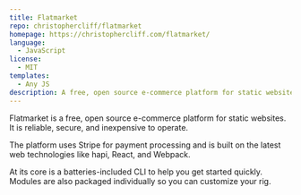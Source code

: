 ```yaml
---
title: Flatmarket
repo: christophercliff/flatmarket
homepage: https://christophercliff.com/flatmarket/
language:
  - JavaScript
license:
  - MIT
templates:
  - Any JS
description: A free, open source e-commerce platform for static websites.
---
```


Flatmarket is a free, open source e-commerce platform for static websites. It is reliable, secure, and inexpensive to operate.

The platform uses Stripe for payment processing and is built on the latest web technologies like hapi, React, and Webpack.

At its core is a batteries-included CLI to help you get started quickly. Modules are also packaged individually so you can customize your rig.